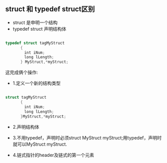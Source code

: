 ## struct 和 typedef struct区别

* struct 是申明一个结构
* typedef  struct 声明结构体

```c++

typedef struct tagMyStruct
　　　　{ 
　　　　　int iNum;
　　　　　long lLength;
　　　　} MyStruct,*myStruct;
```
这完成俩个操作:

* 1.定义一个新的结构类型

```c

struct tagMyStruct
　　　　{　　 
　　　　　int iNum; 
　　　　　long lLength; 
　　　　}MyStruct,*myStruct;
```

* 2.声明结构体

* 3.不用typedef，声明时必须struct MyStruct myStruct;用typedef，声明时就可以MyStruct myStruct.

* 4.链式指针的header及链式的第一个元素